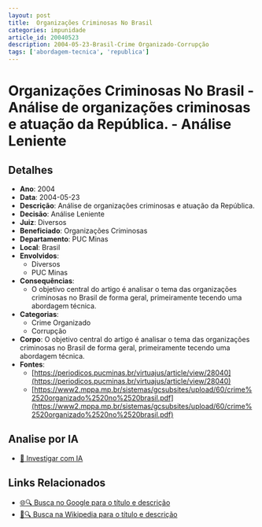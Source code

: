 ```yaml
---
layout: post
title:  Organizações Criminosas No Brasil
categories: impunidade
article_id: 20040523
description: 2004-05-23-Brasil-Crime Organizado-Corrupção
tags: ['abordagem-tecnica', 'republica']
---
```


# Organizações Criminosas No Brasil - Análise de organizações criminosas e atuação da República. - Análise Leniente

## Detalhes
- **Ano**: 2004
- **Data**: 2004-05-23
- **Descrição**: Análise de organizações criminosas e atuação da República.
- **Decisão**: Análise Leniente
- **Juiz**: Diversos
- **Beneficiado**: Organizações Criminosas
- **Departamento**: PUC Minas
- **Local**: Brasil
- **Envolvidos**:
  - Diversos
  - PUC Minas
- **Consequências**:
  - O objetivo central do artigo é analisar o tema das organizações criminosas no Brasil de forma geral, primeiramente tecendo uma abordagem técnica.
- **Categorias**:
  - Crime Organizado
  - Corrupção
- **Corpo**: O objetivo central do artigo é analisar o tema das organizações criminosas no Brasil de forma geral, primeiramente tecendo uma abordagem técnica.
- **Fontes**:
  - [https://periodicos.pucminas.br/virtuajus/article/view/28040](https://periodicos.pucminas.br/virtuajus/article/view/28040)
  - [https://www2.mppa.mp.br/sistemas/gcsubsites/upload/60/crime%2520organizado%2520no%2520brasil.pdf](https://www2.mppa.mp.br/sistemas/gcsubsites/upload/60/crime%2520organizado%2520no%2520brasil.pdf)

## Analise por IA
- [🤖 Investigar com IA](https://www.perplexity.ai/search?q=%22decis%C3%B5es%20judiciais%20Brasil%22%20Organiza%C3%A7%C3%B5es%20Criminosas%20No%20Brasil%20An%C3%A1lise%20de%20organiza%C3%A7%C3%B5es%20criminosas%20e%20atua%C3%A7%C3%A3o%20da%20Rep%C3%BAblica.%20Brasil%202004-05-23%20Diversos%20Organiza%C3%A7%C3%B5es%20Criminosas)

## Links Relacionados
- [🌐🔍 Busca no Google para o título e descrição](https://www.google.com/search?q=%22decis%C3%B5es%20judiciais%20Brasil%22%20Organiza%C3%A7%C3%B5es%20Criminosas%20No%20Brasil%20An%C3%A1lise%20de%20organiza%C3%A7%C3%B5es%20criminosas%20e%20atua%C3%A7%C3%A3o%20da%20Rep%C3%BAblica.%20Brasil%202004-05-23%20Diversos%20Organiza%C3%A7%C3%B5es%20Criminosas)
- [📖🔍 Busca na Wikipedia para o título e descrição](https://pt.wikipedia.org/w/index.php?search=%22decis%C3%B5es%20judiciais%20Brasil%22%20Organiza%C3%A7%C3%B5es%20Criminosas%20No%20Brasil%20An%C3%A1lise%20de%20organiza%C3%A7%C3%B5es%20criminosas%20e%20atua%C3%A7%C3%A3o%20da%20Rep%C3%BAblica.%20Brasil%202004-05-23%20Diversos%20Organiza%C3%A7%C3%B5es%20Criminosas)


